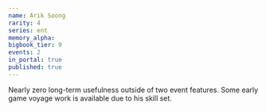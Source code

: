 ```yaml
---
name: Arik Soong
rarity: 4
series: ent
memory_alpha:
bigbook_tier: 9
events: 2
in_portal: true
published: true
---
```


Nearly zero long-term usefulness outside of two event features. Some early game voyage work is available due to his skill set.
